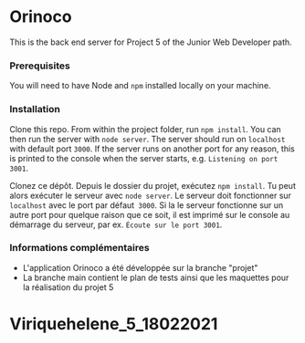 # Orinoco #

This is the back end server for Project 5 of the Junior Web Developer path.

### Prerequisites ###

You will need to have Node and `npm` installed locally on your machine.

### Installation ###

Clone this repo. From within the project folder, run `npm install`. You 
can then run the server with `node server`. 
The server should run on `localhost` with default port `3000`. If the
server runs on another port for any reason, this is printed to the
console when the server starts, e.g. `Listening on port 3001`.

Clonez ce dépôt. Depuis le dossier du projet, exécutez `npm install`. Tu
peut alors exécuter le serveur avec `node server`.
Le serveur doit fonctionner sur `localhost` avec le port par défaut` 3000`. Si la
le serveur fonctionne sur un autre port pour quelque raison que ce soit, il est imprimé sur le
console au démarrage du serveur, par ex. `Écoute sur le port 3001`.

### Informations complémentaires ###
- L'application Orinoco a été développée sur la branche "projet"
- La branche main contient le plan de tests ainsi que les maquettes pour la réalisation du projet 5

# Viriquehelene_5_18022021


